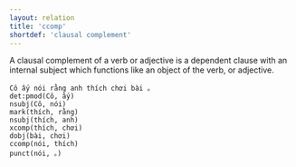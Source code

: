 ```yaml
---
layout: relation
title: 'ccomp'
shortdef: 'clausal complement'
---
```


A clausal complement of a verb or adjective is a dependent clause with an internal subject which
functions like an object of the verb, or adjective.

<pre><code class="language-sdparse">Cô ấy nói rằng anh thích chơi bài 。 
det:pmod(Cô, ấy)
nsubj(Cô, nói)
mark(thích, rằng)
nsubj(thích, anh)
xcomp(thích, chơi)
dobj(bài, chơi)
ccomp(nói, thích)
punct(nói, 。)

</code> </pre>
<!-- Interlanguage links updated Út zář 29 20:31:46 CEST 2020 -->
